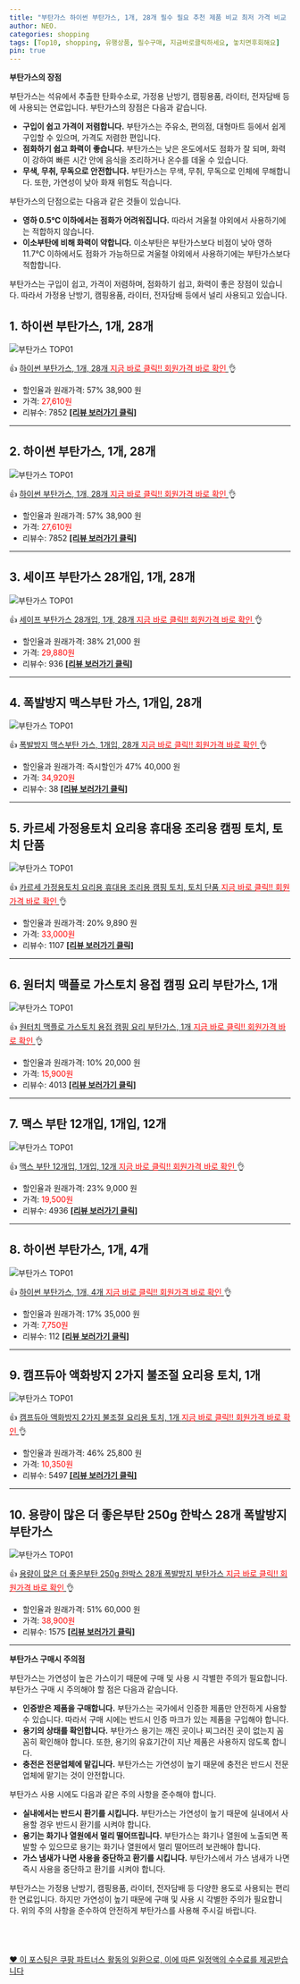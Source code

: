 ```yaml
---
title: "부탄가스 하이썬 부탄가스, 1개, 28개 필수 필요 추천 제품 비교 최저 가격 비교 장점 구매 후기 구매평"
author: NEO.
categories: shopping
tags: [Top10, shopping, 유행상품, 필수구매, 지금바로클릭하세요, 놓치면후회해요]
pin: true
---
```

**부탄가스의 장점**

부탄가스는 석유에서 추출한 탄화수소로, 가정용 난방기, 캠핑용품, 라이터, 전자담배 등에 사용되는 연료입니다. 부탄가스의 장점은 다음과 같습니다.

* **구입이 쉽고 가격이 저렴합니다.** 부탄가스는 주유소, 편의점, 대형마트 등에서 쉽게 구입할 수 있으며, 가격도 저렴한 편입니다.
* **점화하기 쉽고 화력이 좋습니다.** 부탄가스는 낮은 온도에서도 점화가 잘 되며, 화력이 강하여 빠른 시간 안에 음식을 조리하거나 온수를 데울 수 있습니다.
* **무색, 무취, 무독으로 안전합니다.** 부탄가스는 무색, 무취, 무독으로 인체에 무해합니다. 또한, 가연성이 낮아 화재 위험도 적습니다.

부탄가스의 단점으로는 다음과 같은 것들이 있습니다.

* **영하 0.5℃ 이하에서는 점화가 어려워집니다.** 따라서 겨울철 야외에서 사용하기에는 적합하지 않습니다.
* **이소부탄에 비해 화력이 약합니다.** 이소부탄은 부탄가스보다 비점이 낮아 영하 11.7℃ 이하에서도 점화가 가능하므로 겨울철 야외에서 사용하기에는 부탄가스보다 적합합니다.

부탄가스는 구입이 쉽고, 가격이 저렴하며, 점화하기 쉽고, 화력이 좋은 장점이 있습니다. 따라서 가정용 난방기, 캠핑용품, 라이터, 전자담배 등에서 널리 사용되고 있습니다.

   

## 1. 하이썬 부탄가스, 1개, 28개

![부탄가스 TOP01](https:https://img1a.coupangcdn.com/image/coupang/list/adultProduct_plp.png)


👍 [하이썬 부탄가스, 1개, 28개 <font color=red> 지금 바로 클릭!! 회원가격 바로 확인 </font> ](https://link.coupang.com/re/AFFSDP?lptag=AF3617701&subid=GithubCoopas&pageKey=6872244508&traceid=V0-153&itemId=16444173627&vendorItemId=83634859924) 👌 


- 할인율과 원래가격: 57%  38,900   원
- 가격: <span style='color:red'>27,610원</span>
- 리뷰수: 7852  [**[리뷰 보러가기 클릭]**](https://link.coupang.com/re/AFFSDP?lptag=AF3617701&subid=GithubCoopas&pageKey=6872244508&traceid=V0-153&itemId=16444173627&vendorItemId=83634859924)

---


   

## 2. 하이썬 부탄가스, 1개, 28개

![부탄가스 TOP01](https:https://img1a.coupangcdn.com/image/coupang/list/adultProduct_plp.png)


👍 [하이썬 부탄가스, 1개, 28개 <font color=red> 지금 바로 클릭!! 회원가격 바로 확인 </font> ](https://link.coupang.com/re/AFFSDP?lptag=AF3617701&subid=GithubCoopas&pageKey=6872244508&traceid=V0-153&itemId=16444173627&vendorItemId=83634859924) 👌 


- 할인율과 원래가격: 57%  38,900   원
- 가격: <span style='color:red'>27,610원</span>
- 리뷰수: 7852  [**[리뷰 보러가기 클릭]**](https://link.coupang.com/re/AFFSDP?lptag=AF3617701&subid=GithubCoopas&pageKey=6872244508&traceid=V0-153&itemId=16444173627&vendorItemId=83634859924)

---


   

## 3. 세이프 부탄가스 28개입, 1개, 28개

![부탄가스 TOP01](https:https://img1a.coupangcdn.com/image/coupang/list/adultProduct_plp.png)


👍 [세이프 부탄가스 28개입, 1개, 28개 <font color=red> 지금 바로 클릭!! 회원가격 바로 확인 </font> ](https://link.coupang.com/re/AFFSDP?lptag=AF3617701&subid=GithubCoopas&pageKey=6283663529&traceid=V0-153&itemId=76012404&vendorItemId=3223742777) 👌 


- 할인율과 원래가격: 38%  21,000   원
- 가격: <span style='color:red'>29,880원</span>
- 리뷰수: 936  [**[리뷰 보러가기 클릭]**](https://link.coupang.com/re/AFFSDP?lptag=AF3617701&subid=GithubCoopas&pageKey=6283663529&traceid=V0-153&itemId=76012404&vendorItemId=3223742777)

---


   

## 4. 폭발방지 맥스부탄 가스, 1개입, 28개

![부탄가스 TOP01](https:https://img1a.coupangcdn.com/image/coupang/list/adultProduct_plp.png)


👍 [폭발방지 맥스부탄 가스, 1개입, 28개 <font color=red> 지금 바로 클릭!! 회원가격 바로 확인 </font> ](https://link.coupang.com/re/AFFSDP?lptag=AF3617701&subid=GithubCoopas&pageKey=5017756062&traceid=V0-153&itemId=10569223&vendorItemId=87479957796) 👌 


- 할인율과 원래가격: 즉시할인가 47%  40,000   원
- 가격: <span style='color:red'>34,920원</span>
- 리뷰수: 38  [**[리뷰 보러가기 클릭]**](https://link.coupang.com/re/AFFSDP?lptag=AF3617701&subid=GithubCoopas&pageKey=5017756062&traceid=V0-153&itemId=10569223&vendorItemId=87479957796)

---


   

## 5. 카르세 가정용토치 요리용 휴대용 조리용 캠핑 토치, 토치 단품

![부탄가스 TOP01](https://thumbnail10.coupangcdn.com/thumbnails/remote/490x490ex/image/vendor_inventory/98c5/90212e0652197f4235eec8197cc58007724f11e628de65d5c0c5981b2f83.png)


👍 [카르세 가정용토치 요리용 휴대용 조리용 캠핑 토치, 토치 단품 <font color=red> 지금 바로 클릭!! 회원가격 바로 확인 </font> ](https://link.coupang.com/re/AFFSDP?lptag=AF3617701&subid=GithubCoopas&pageKey=7596677799&traceid=V0-153&itemId=20086247722&vendorItemId=82551023789) 👌 


- 할인율과 원래가격: 20%  9,890   원
- 가격: <span style='color:red'>33,000원</span>
- 리뷰수: 1107  [**[리뷰 보러가기 클릭]**](https://link.coupang.com/re/AFFSDP?lptag=AF3617701&subid=GithubCoopas&pageKey=7596677799&traceid=V0-153&itemId=20086247722&vendorItemId=82551023789)

---


   

## 6. 원터치 맥플로 가스토치 용접 캠핑 요리 부탄가스, 1개

![부탄가스 TOP01](https://thumbnail8.coupangcdn.com/thumbnails/remote/490x490ex/image/vendor_inventory/b5e4/7562cb8c158b6ae856636150dae3d0d9723afbb1c4eb350d05cdcdd36faf.jpg)


👍 [원터치 맥플로 가스토치 용접 캠핑 요리 부탄가스, 1개 <font color=red> 지금 바로 클릭!! 회원가격 바로 확인 </font> ](https://link.coupang.com/re/AFFSDP?lptag=AF3617701&subid=GithubCoopas&pageKey=7456499520&traceid=V0-153&itemId=19424944135&vendorItemId=86536316781) 👌 


- 할인율과 원래가격: 10%  20,000   원
- 가격: <span style='color:red'>15,900원</span>
- 리뷰수: 4013  [**[리뷰 보러가기 클릭]**](https://link.coupang.com/re/AFFSDP?lptag=AF3617701&subid=GithubCoopas&pageKey=7456499520&traceid=V0-153&itemId=19424944135&vendorItemId=86536316781)

---


   

## 7. 맥스 부탄 12개입, 1개입, 12개

![부탄가스 TOP01](https:https://img1a.coupangcdn.com/image/coupang/list/adultProduct_plp.png)


👍 [맥스 부탄 12개입, 1개입, 12개 <font color=red> 지금 바로 클릭!! 회원가격 바로 확인 </font> ](https://link.coupang.com/re/AFFSDP?lptag=AF3617701&subid=GithubCoopas&pageKey=5017756062&traceid=V0-153&itemId=6725323861&vendorItemId=70366317707) 👌 


- 할인율과 원래가격: 23%  9,000   원
- 가격: <span style='color:red'>19,500원</span>
- 리뷰수: 4936  [**[리뷰 보러가기 클릭]**](https://link.coupang.com/re/AFFSDP?lptag=AF3617701&subid=GithubCoopas&pageKey=5017756062&traceid=V0-153&itemId=6725323861&vendorItemId=70366317707)

---


   

## 8. 하이썬 부탄가스, 1개, 4개

![부탄가스 TOP01](https:https://img1a.coupangcdn.com/image/coupang/list/adultProduct_plp.png)


👍 [하이썬 부탄가스, 1개, 4개 <font color=red> 지금 바로 클릭!! 회원가격 바로 확인 </font> ](https://link.coupang.com/re/AFFSDP?lptag=AF3617701&subid=GithubCoopas&pageKey=6872244508&traceid=V0-153&itemId=15374481712&vendorItemId=74686451668) 👌 


- 할인율과 원래가격: 17%  35,000   원
- 가격: <span style='color:red'>7,750원</span>
- 리뷰수: 112  [**[리뷰 보러가기 클릭]**](https://link.coupang.com/re/AFFSDP?lptag=AF3617701&subid=GithubCoopas&pageKey=6872244508&traceid=V0-153&itemId=15374481712&vendorItemId=74686451668)

---


   

## 9. 캠프듀아 액화방지 2가지 불조절 요리용 토치, 1개

![부탄가스 TOP01](https://thumbnail7.coupangcdn.com/thumbnails/remote/490x490ex/image/retail/images/5148453523336069-cf3bf750-6d43-44fd-bacc-dc44baf6f64e.jpg)


👍 [캠프듀아 액화방지 2가지 불조절 요리용 토치, 1개 <font color=red> 지금 바로 클릭!! 회원가격 바로 확인 </font> ](https://link.coupang.com/re/AFFSDP?lptag=AF3617701&subid=GithubCoopas&pageKey=5101027790&traceid=V0-153&itemId=6949296714&vendorItemId=79372366237) 👌 


- 할인율과 원래가격: 46%  25,800   원
- 가격: <span style='color:red'>10,350원</span>
- 리뷰수: 5497  [**[리뷰 보러가기 클릭]**](https://link.coupang.com/re/AFFSDP?lptag=AF3617701&subid=GithubCoopas&pageKey=5101027790&traceid=V0-153&itemId=6949296714&vendorItemId=79372366237)

---


   

## 10. 용량이 많은 더 좋은부탄 250g 한박스 28개 폭발방지 부탄가스

![부탄가스 TOP01](https:https://img1a.coupangcdn.com/image/coupang/list/adultProduct_plp.png)


👍 [용량이 많은 더 좋은부탄 250g 한박스 28개 폭발방지 부탄가스 <font color=red> 지금 바로 클릭!! 회원가격 바로 확인 </font> ](https://link.coupang.com/re/AFFSDP?lptag=AF3617701&subid=GithubCoopas&pageKey=7692676306&traceid=V0-153&itemId=20575623683&vendorItemId=87650852611) 👌 


- 할인율과 원래가격: 51%  60,000   원
- 가격: <span style='color:red'>38,900원</span>
- 리뷰수: 1575  [**[리뷰 보러가기 클릭]**](https://link.coupang.com/re/AFFSDP?lptag=AF3617701&subid=GithubCoopas&pageKey=7692676306&traceid=V0-153&itemId=20575623683&vendorItemId=87650852611)

---
**부탄가스 구매시 주의점**

부탄가스는 가연성이 높은 가스이기 때문에 구매 및 사용 시 각별한 주의가 필요합니다. 부탄가스 구매 시 주의해야 할 점은 다음과 같습니다.

* **인증받은 제품을 구매합니다.** 부탄가스는 국가에서 인증한 제품만 안전하게 사용할 수 있습니다. 따라서 구매 시에는 반드시 인증 마크가 있는 제품을 구입해야 합니다.
* **용기의 상태를 확인합니다.** 부탄가스 용기는 깨진 곳이나 찌그러진 곳이 없는지 꼼꼼히 확인해야 합니다. 또한, 용기의 유효기간이 지난 제품은 사용하지 않도록 합니다.
* **충전은 전문업체에 맡깁니다.** 부탄가스는 가연성이 높기 때문에 충전은 반드시 전문업체에 맡기는 것이 안전합니다.

부탄가스 사용 시에도 다음과 같은 주의 사항을 준수해야 합니다.

* **실내에서는 반드시 환기를 시킵니다.** 부탄가스는 가연성이 높기 때문에 실내에서 사용할 경우 반드시 환기를 시켜야 합니다.
* **용기는 화기나 열원에서 멀리 떨어뜨립니다.** 부탄가스는 화기나 열원에 노출되면 폭발할 수 있으므로 용기는 화기나 열원에서 멀리 떨어뜨려 보관해야 합니다.
* **가스 냄새가 나면 사용을 중단하고 환기를 시킵니다.** 부탄가스에서 가스 냄새가 나면 즉시 사용을 중단하고 환기를 시켜야 합니다.

부탄가스는 가정용 난방기, 캠핑용품, 라이터, 전자담배 등 다양한 용도로 사용되는 편리한 연료입니다. 하지만 가연성이 높기 때문에 구매 및 사용 시 각별한 주의가 필요합니다. 위의 주의 사항을 준수하여 안전하게 부탄가스를 사용해 주시길 바랍니다.<br><br><br><br><br> [ ❤  이 포스팅은 쿠팡 파트너스 활동의 일환으로, 이에 따른 일정액의 수수료를 제공받습니다](https://link.coupang.com/a/bcEFyh)